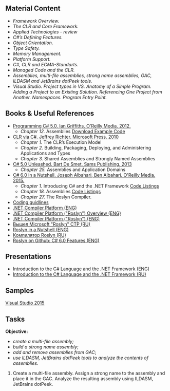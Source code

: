 ## Material Content 
- *Framework Overview.*
- *The CLR and Core Framework.*
- *Applied Technologies - review*
- *C#’s Defining Features.*
- *Object Orientation.*
- *Type Safety.*
- *Memory Management.*
- *Platform Support.*
- *C#, CLR and ECMA-Standarts.*
- *Managed Code and the CLR.*
- *Assemblies, multi-file assemblies, strong name assemblies, GAC, ILDASM and JetBrains dotPeek tools.*
- *Visual Studio. Project types in VS. Anatomy of a Simple Program. Adding a Project to an Existing Solution. Referencing One Project from Another. Namespaces. Program Entry Point.*

## Books & Useful References 
- [Programming C# 5.0. Ian Griffiths. O'Reilly Media. 2012.](http://shop.oreilly.com/product/0636920024064.do)
  - *Chapter 12.* Assemblies [Download Example Code](https://resources.oreilly.com/examples/0636920024064/blob/master/Ch12.zip)
- [CLR via C#. Jeffrey Richter. Microsoft Press. 2010](https://www.goodreads.com/book/show/7121415-clr-via-c)
   - *Chapter 1.* The CLR’s Execution Model
   - *Chapter 2.* Building, Packaging, Deploying, and Administering Applications and Types
   - *Chapter 3.* Shared Assemblies and Strongly Named Assemblies
- [C# 5.0 Unleashed. Bart De Smet. Sams Publishing. 2013](https://www.goodreads.com/book/show/16284093-c-5-0-unleashed)
   - *Chapter 25.* Assemblies and Application Domains
- [C# 6.0 in a Nutshell. Joseph Albahari, Ben Albahari. O'Reilly Media. 2015.](http://shop.oreilly.com/product/0636920040323.do)
   - *Chapter 1.* Introducing C# and the .NET Framework [Code Listings](http://www.albahari.com/nutshell/ch01.aspx)
   - *Chapter 18.* Assemblies [Code Listings](http://www.albahari.com/nutshell/cs4ch17.aspx)
   - *Chapter 27.* The Roslyn Compiler.   
- [Coding guidlines](https://github.com/EPM-RD-NETLAB/Coding-guidlines/blob/master/README.md)
- [.NET Compiler Platform (ENG)](https://en.wikipedia.org/wiki/.NET_Compiler_Platform)
- [.NET Compiler Platform ("Roslyn") Overview (ENG)](https://github.com/dotnet/roslyn/wiki/Roslyn%20Overview)
- [.NET Compiler Platform ("Roslyn") (ENG)](https://roslyn.codeplex.com/SourceControl/latest#Src/Samples/CSharp/FormatSolution/TestSolutionForCSharp/CSharpProject/CSharpClass.cs)
- [Вышел Microsoft "Roslyn" CTP (RU)](http://habrahabr.ru/post/130884/)
- [Roslyn in a Nutshell (ENG)](http://developer.telerik.com/featured/roslyn-nutshell/)
- [Компилятор Roslyn (RU)](http://itvdn.com/ru/blog/article/compiler-roslyn)
- [Roslyn on Github: C# 6.0 Features (ENG)](https://github.com/dotnet/roslyn)

## Presentations 
- Introduction to the C# Language and the .NET Framework (ENG)
- [Introduction to the C# Language and the .NET Framework (RU)](https://github.com/EPM-RD-NETLAB/.NET-Framework-modules/blob/master/M1.%20Introduction%20to%20the%20C%23%20Language%20and%20the%20.NET%20Framework/Introduction%20to%20the%20C%23%20Language%20and%20the%20.NET%20Framework.pptx)

## Samples 
[Visual Studio 2015](https://github.com/EPM-RD-NETLAB/.NET-Framework-modules/tree/master/M1.%20Introduction%20to%20the%20C%23%20Language%20and%20the%20.NET%20Framework/Samples/VS)

## Tasks  
**Objective:** 
- *create a multi-file assembly;* 
- *build a strong name assembly*;
- *add and remove assemblies from GAC*;
- *use ILDASM, JetBrains dotPeek tools to analyze the contents of assemblies*.
1. Create a multi-file assembly. Assign a strong name to the assembly and place it in the GAC. Analyze the resulting assembly using ILDASM, JetBrains dotPeek.
